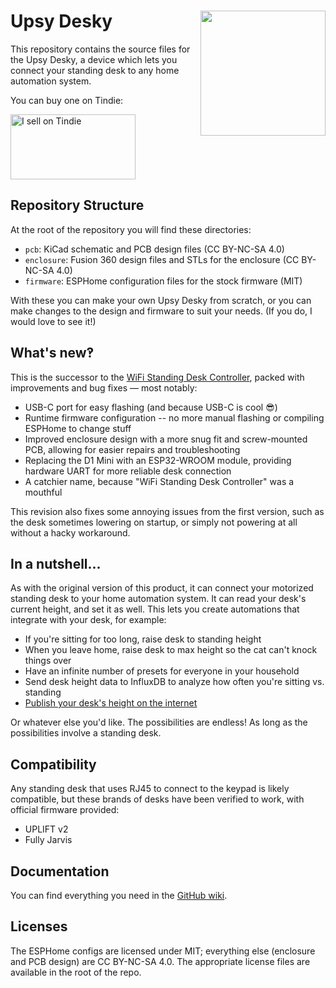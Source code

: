 # Upsy Desky <img src="https://user-images.githubusercontent.com/2646487/186949382-4a173c5d-bfba-4284-a676-22c7121c7456.png" width="200" align="right">

This repository contains the source files for the Upsy Desky, a device which lets you connect your standing desk to any home automation system.

You can buy one on Tindie:

<a href="https://www.tindie.com/products/tjhorner/upsy-desky/?ref=offsite_badges&utm_source=sellers_tjhorner&utm_medium=badges&utm_campaign=badge_large"><img src="https://d2ss6ovg47m0r5.cloudfront.net/badges/tindie-larges.png" alt="I sell on Tindie" width="200" height="104"></a>

## Repository Structure

At the root of the repository you will find these directories:

- `pcb`: KiCad schematic and PCB design files (CC BY-NC-SA 4.0)
- `enclosure`: Fusion 360 design files and STLs for the enclosure (CC BY-NC-SA 4.0)
- `firmware`: ESPHome configuration files for the stock firmware (MIT)

With these you can make your own Upsy Desky from scratch, or you can make changes to the design and firmware to suit your needs. (If you do, I would love to see it!)

## What's new‽

This is the successor to the [WiFi Standing Desk Controller](https://github.com/tjhorner/wifi-desk-controller), packed with improvements and bug fixes — most notably:

- USB-C port for easy flashing (and because USB-C is cool 😎)
- Runtime firmware configuration -- no more manual flashing or compiling ESPHome to change stuff
- Improved enclosure design with a more snug fit and screw-mounted PCB, allowing for easier repairs and troubleshooting
- Replacing the D1 Mini with an ESP32-WROOM module, providing hardware UART for more reliable desk connection
- A catchier name, because "WiFi Standing Desk Controller" was a mouthful

This revision also fixes some annoying issues from the first version, such as the desk sometimes lowering on startup, or simply not powering at all without a hacky workaround.

## In a nutshell...

As with the original version of this product, it can connect your motorized standing desk to your home automation system. It can read your desk's current height, and set it as well. This lets you create automations that integrate with your desk, for example:

- If you're sitting for too long, raise desk to standing height
- When you leave home, raise desk to max height so the cat can't knock things over
- Have an infinite number of presets for everyone in your household
- Send desk height data to InfluxDB to analyze how often you're sitting vs. standing
- [Publish your desk's height on the internet](https://tjhorner.dev/sitting-or-standing/)

Or whatever else you'd like. The possibilities are endless! As long as the possibilities involve a standing desk.

## Compatibility

Any standing desk that uses RJ45 to connect to the keypad is likely compatible, but these brands of desks have been verified to work, with official firmware provided:

- UPLIFT v2
- Fully Jarvis

## Documentation

You can find everything you need in the [GitHub wiki](https://github.com/tjhorner/upsy-desky/wiki/Getting-Started).

## Licenses

The ESPHome configs are licensed under MIT; everything else (enclosure and PCB design) are CC BY-NC-SA 4.0. The appropriate license files are available in the root of the repo.